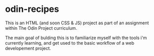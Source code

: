 # odin-recipes
This is an HTML (and soon CSS & JS) project as part of an assignment within The Odin Project curriculum.

The main goal of bulding this is to familiarize myself with the tools i'm currently learning, and 
get used to the basic workflow of a web developement project.
